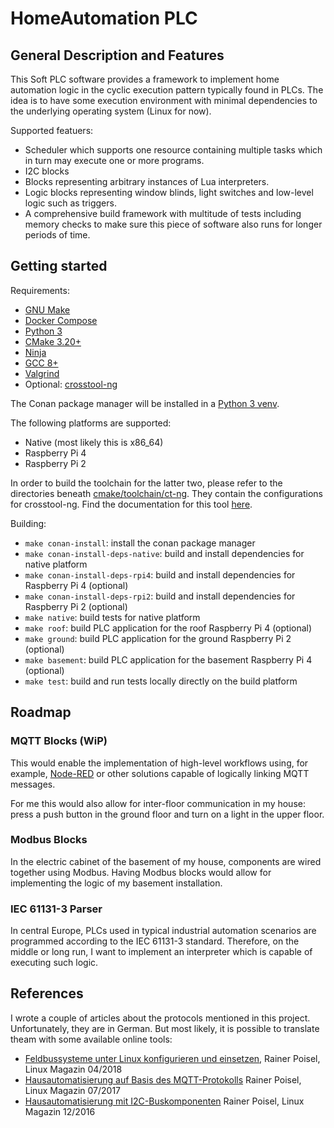 # HomeAutomation PLC

## General Description and Features

This Soft PLC software provides a framework to implement home automation logic in the cyclic execution pattern typically found in PLCs. The idea is to have some execution environment with minimal dependencies to the underlying operating system (Linux for now).

Supported featuers:

- Scheduler which supports one resource containing multiple tasks which in turn may execute one or more programs.
- I2C blocks
- Blocks representing arbitrary instances of Lua interpreters.
- Logic blocks representing window blinds, light switches and low-level logic such as triggers.
- A comprehensive build framework with multitude of tests including memory checks to make sure this piece of software also runs for longer periods of time.

## Getting started

Requirements:

- [GNU Make](https://www.gnu.org/software/make/)
- [Docker Compose](https://docs.docker.com/compose/install/)
- [Python 3](https://www.python.org/)
- [CMake 3.20+](https://cmake.org/)
- [Ninja](https://ninja-build.org/)
- [GCC 8+](https://gcc.gnu.org/)
- [Valgrind](https://valgrind.org/)
- Optional: [crosstool-ng](https://crosstool-ng.github.io/)

The Conan package manager will be installed in a [Python 3 venv](https://docs.python.org/3/library/venv.html).

The following platforms are supported:

- Native (most likely this is x86_64)
- Raspberry Pi 4
- Raspberry Pi 2

In order to build the toolchain for the latter two, please refer to the directories beneath [cmake/toolchain/ct-ng](./cmake/toolchain/ct-ng). They contain the configurations for crosstool-ng. Find the documentation for this tool [here](https://crosstool-ng.github.io/docs/).

Building:

- `make conan-install`: install the conan package manager
- `make conan-install-deps-native`: build and install dependencies for native platform
- `make conan-install-deps-rpi4`: build and install dependencies for Raspberry Pi 4 (optional)
- `make conan-install-deps-rpi2`: build and install dependencies for Raspberry Pi 2 (optional)
- `make native`: build tests for native platform
- `make roof`: build PLC application for the roof Raspberry Pi 4 (optional)
- `make ground`: build PLC application for the ground Raspberry Pi 2 (optional)
- `make basement`: build PLC application for the basement Raspberry Pi 4 (optional)
- `make test`: build and run tests locally directly on the build platform

## Roadmap

### MQTT Blocks (WiP)

This would enable the implementation of high-level workflows using, for example, [Node-RED](https://nodered.org/) or other solutions capable of logically linking MQTT messages.

For me this would also allow for inter-floor communication in my house: press a push button in the ground floor and turn on a light in the upper floor.

### Modbus Blocks

In the electric cabinet of the basement of my house, components are wired together using Modbus. Having Modbus blocks would allow for implementing the logic of my basement installation.

### IEC 61131-3 Parser

In central Europe, PLCs used in typical industrial automation scenarios are programmed according to the IEC 61131-3 standard. Therefore, on the middle or long run, I want to implement an interpreter which is capable of executing such logic.

## References

I wrote a couple of articles about the protocols mentioned in this project. Unfortunately, they are in German. But most likely, it is possible to translate theam with some available online tools:

- [Feldbussysteme unter Linux konfigurieren und einsetzen](https://www.linux-magazin.de/ausgaben/2018/04/feldbusse/), Rainer Poisel, Linux Magazin 04/2018
- [Hausautomatisierung auf Basis des MQTT-Protokolls](https://www.linux-magazin.de/ausgaben/2017/07/mqtt/,) Rainer Poisel, Linux Magazin 07/2017
- [Hausautomatisierung mit I2C-Buskomponenten](https://www.linux-magazin.de/ausgaben/2016/12/i2c-bus/,) Rainer Poisel, Linux Magazin 12/2016
